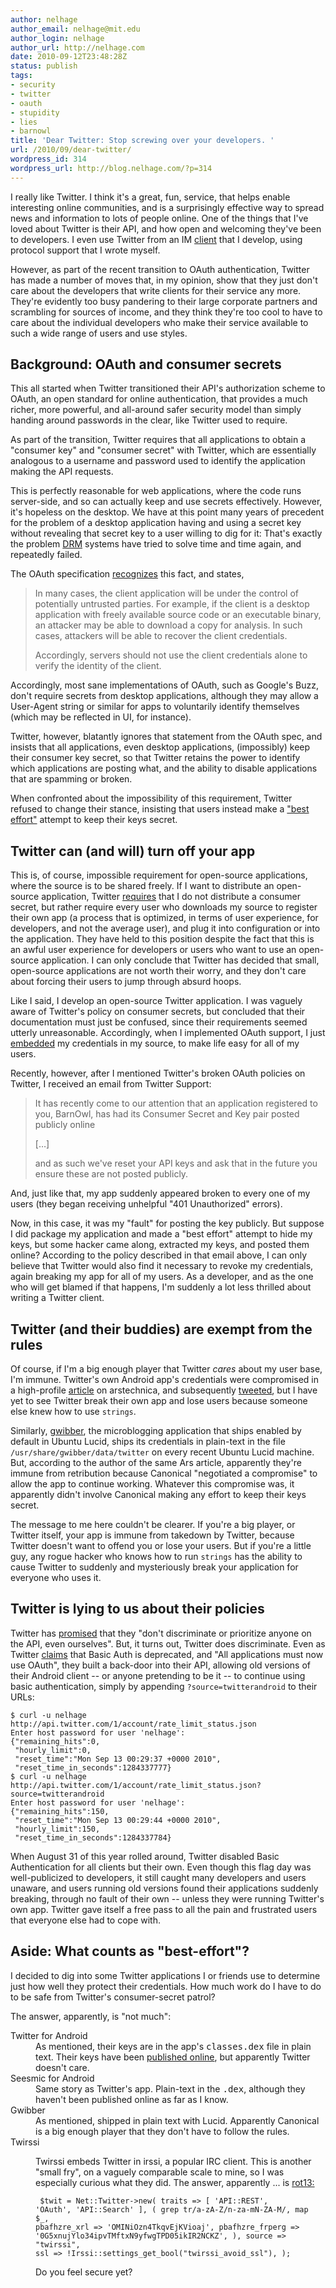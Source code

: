 ```yaml
---
author: nelhage
author_email: nelhage@mit.edu
author_login: nelhage
author_url: http://nelhage.com
date: 2010-09-12T23:48:28Z
status: publish
tags:
- security
- twitter
- oauth
- stupidity
- lies
- barnowl
title: 'Dear Twitter: Stop screwing over your developers. '
url: /2010/09/dear-twitter/
wordpress_id: 314
wordpress_url: http://blog.nelhage.com/?p=314
---
```


I really like Twitter. I think it's a great, fun, service, that helps
enable interesting online communities, and is a surprisingly effective
way to spread news and information to lots of people online. One of
the things that I've loved about Twitter is their API, and how open
and welcoming they've been to developers. I even use Twitter from an
IM [client][barnowl] that I develop, using protocol support that I
wrote myself.

[barnowl]: http://barnowl.mit.edu

However, as part of the recent transition to OAuth authentication,
Twitter has made a number of moves that, in my opinion, show that they
just don't care about the developers that write clients for their
service any more. They're evidently too busy pandering to their large
corporate partners and scrambling for sources of income, and they
think they're too cool to have to care about the individual developers
who make their service available to such a wide range of users and use
styles.

Background: OAuth and consumer secrets
--------------------------------------

This all started when Twitter transitioned their API's authorization
scheme to OAuth, an open standard for online authentication, that
provides a much richer, more powerful, and all-around safer security
model than simply handing around passwords in the clear, like Twitter
used to require.

As part of the transition, Twitter requires that all applications to
obtain a "consumer key" and "consumer secret" with Twitter, which are
essentially analogous to a username and password used to identify the
application making the API requests.

This is perfectly reasonable for web applications, where the code runs
server-side, and so can actually keep and use secrets
effectively. However, it's hopeless on the desktop. We have at this
point many years of precedent for the problem of a desktop application
having and using a secret key without revealing that secret key to a
user willing to dig for it: That's exactly the problem [DRM][drm]
systems have tried to solve time and time again, and repeatedly
failed.

The OAuth specification [recognizes][oauth-consumer] this fact, and states,

> In many cases, the client application will be under the control of
> potentially untrusted parties.  For example, if the client is a
> desktop application with freely available source code or an
> executable binary, an attacker may be able to download a copy for
> analysis.  In such cases, attackers will be able to recover the
> client credentials.
>
> Accordingly, servers should not use the client credentials alone to
> verify the identity of the client.

Accordingly, most sane implementations of OAuth, such as Google's
Buzz, don't require secrets from desktop applications, although they
may allow a User-Agent string or similar for apps to voluntarily
identify themselves (which may be reflected in UI, for instance).

Twitter, however, blatantly ignores that statement from the OAuth
spec, and insists that all applications, even desktop applications,
(impossibly) keep their consumer key secret, so that Twitter retains
the power to identify which applications are posting what, and the
ability to disable applications that are spamming or broken.

When confronted about the impossibility of this requirement, Twitter
refused to change their stance, insisting that users instead make a
["best effort"][twitter-ml] attempt to keep their keys secret.

Twitter can (and will) turn off your app
----------------------------------------

This is, of course, impossible requirement for open-source
applications, where the source is to be shared freely. If I want to
distribute an open-source application, Twitter [requires][twitter-oss]
that I do not distribute a consumer secret, but rather require every
user who downloads my source to register their own app (a process that
is optimized, in terms of user experience, for developers, and not the
average user), and plug it into configuration or into the
application. They have held to this position despite the fact that
this is an awful user experience for developers or users who want to
use an open-source application. I can only conclude that Twitter has
decided that small, open-source applications are not worth their
worry, and they don't care about forcing their users to jump through
absurd hoops.

Like I said, I develop an open-source Twitter application. I was
vaguely aware of Twitter's policy on consumer secrets, but concluded
that their documentation must just be confused, since their
requirements seemed utterly unreasonable. Accordingly, when I
implemented OAuth support, I just [embedded][barnowl-key] my
credentials in my source, to make life easy for all of my users.

Recently, however, after I mentioned Twitter's broken OAuth policies
on Twitter, I received an email from Twitter Support:

> It has recently come to our attention that an application registered to you,
> BarnOwl, has had its Consumer Secret and Key pair posted publicly online
>
> […]
>
> and as such we've reset your API keys and ask that in the future you ensure
> these are not posted publicly.

And, just like that, my app suddenly appeared broken to every one of my users
(they began receiving unhelpful "401 Unauthorized" errors).

Now, in this case, it was my "fault" for posting the key publicly. But
suppose I did package my application and made a "best effort" attempt
to hide my keys, but some hacker came along, extracted my keys, and
posted them online? According to the policy described in that email
above, I can only believe that Twitter would also find it necessary to
revoke my credentials, again breaking my app for all of my users. As a
developer, and as the one who will get blamed if that happens, I'm
suddenly a lot less thrilled about writing a Twitter client.

Twitter (and their buddies) are exempt from the rules
-----------------------------------------------------

Of course, if I'm a big enough player that Twitter *cares* about my
user base, I'm immune. Twitter's own Android app's credentials were
compromised in a high-profile [article][ars] on arstechnica, and
subsequently
[tweeted](http://twitter.com/artanis00/status/22866583578), but I have
yet to see Twitter break their own app and lose users because someone
else knew how to use `strings`.

Similarly, [gwibber][gwibber], the microblogging application that
ships enabled by default in Ubuntu Lucid, ships its credentials in
plain-text in the file `/usr/share/gwibber/data/twitter` on every
recent Ubuntu Lucid machine. But, according to the author of the same
Ars article, apparently they're immune from retribution because
Canonical "negotiated a compromise" to allow the app to continue
working. Whatever this compromise was, it apparently didn't involve
Canonical making any effort to keep their keys secret.

The message to me here couldn't be clearer. If you're a big player, or
Twitter itself, your app is immune from takedown by Twitter, because
Twitter doesn't want to offend you or lose your users. But if you're a
little guy, any rogue hacker who knows how to run `strings` has the
ability to cause Twitter to suddenly and mysteriously break your
application for everyone who uses it.

Twitter is lying to us about their policies
-------------------------------------------

Twitter has [promised][ratelimit] that they "don't discriminate or
prioritize anyone on the API, even ourselves". But, it turns out,
Twitter does discriminate. Even as Twitter
[claims](http://dev.twitter.com/announcements) that Basic Auth is
deprecated, and "All applications must now use OAuth", they built a
back-door into their API, allowing old versions of their Android
client -- or anyone pretending to be it -- to continue using basic
authentication, simply by appending `?source=twitterandroid` to their
URLs:

    $ curl -u nelhage http://api.twitter.com/1/account/rate_limit_status.json
    Enter host password for user 'nelhage':
    {"remaining_hits":0,
     "hourly_limit":0,
     "reset_time":"Mon Sep 13 00:29:37 +0000 2010",
     "reset_time_in_seconds":1284337777}
    $ curl -u nelhage http://api.twitter.com/1/account/rate_limit_status.json?source=twitterandroid
    Enter host password for user 'nelhage':
    {"remaining_hits":150,
     "reset_time":"Mon Sep 13 00:29:44 +0000 2010",
     "hourly_limit":150,
     "reset_time_in_seconds":1284337784}

When August 31 of this year rolled around, Twitter disabled Basic
Authentication for all clients but their own. Even though this flag
day was well-publicized to developers, it still caught many developers
and users unaware, and users running old versions found their
applications suddenly breaking, through no fault of their own --
unless they were running Twitter's own app. Twitter gave itself a free
pass to all the pain and frustrated users that everyone else had to
cope with.

Aside: What counts as "best-effort"?
------------------------------------

I decided to dig into some Twitter applications I or friends use to
determine just how well they protect their credentials. How much work
do I have to do to be safe from Twitter's consumer-secret patrol?

The answer, apparently, is "not much":

<dl>
 <dt>Twitter for Android</dt>

 <dd>As mentioned, their keys are in the app's <tt>classes.dex</tt>
 file in plain text. Their keys have been <a
 href="http://twitter.com/artanis00/status/22866583578">published
 online</a>, but apparently Twitter doesn't care.</dd>

 <dt>Seesmic for Android</dt>

 <dd>Same story as Twitter's app. Plain-text in the <tt>.dex</tt>,
 although they haven't been published online as far as I know. </dd>

 <dt>Gwibber</dt> <dd>As mentioned, shipped in plain text with
 Lucid. Apparently Canonical is a big enough player that they don't
 have to follow the rules.</dd>

 <dt>Twirssi</dt>

 <dd><p>Twirssi embeds Twitter in irssi, a popular IRC client. This is another
 "small fry", on a vaguely comparable scale to mine, so I was especially curious
 what they did. The answer, apparently ... is <a href="http://github.com/zigdon/twirssi/blob/master/twirssi.pl#L544">rot13:</a></p>

 <code><pre>
 $twit = Net::Twitter->new(
     traits => [ 'API::REST', 'OAuth', 'API::Search' ],
     ( grep tr/a-zA-Z/n-za-mN-ZA-M/, map $_,
       pbafhzre_xrl => 'OMINiOzn4TkqvEjKVioaj',
       pbafhzre_frperg => '0G5xnujYlo34ipvTMftxN9yfwgTPD05ikIR2NCKZ',
     ),
     source => "twirssi",
     ssl    => !Irssi::settings_get_bool("twirssi_avoid_ssl"),
 );
 </code></pre>

 <p>Do you feel secure yet?</p></dd>
</dl>


[oauth]: http://oauth.net/
[oauth-consumer]: http://tools.ietf.org/html/rfc5849#page-30
[twitter-ml]: http://groups.google.com/group/twitter-development-talk/msg/965d471cb39fac6d
[twitter-oauth]: http://dev.twitter.com/pages/basic_to_oauth
[twitter-oss]: http://groups.google.com/group/twitter-development-talk/browse_thread/thread/c16c72e691c77312?pli=1
[twirssi]: http://github.com/zigdon/twirssi/blob/master/twirssi.pl#L529
[ars]: http://arstechnica.com/security/guides/2010/09/twitter-a-case-study-on-how-to-do-oauth-wrong.ars
[unwarranted]: http://benlog.com/articles/2010/09/02/an-unwarranted-bashing-of-twitters-oauth/
[defending]: http://benlog.com/articles/2010/09/07/defending-against-your-own-stupidity/
[ratelimit]: http://dev.twitter.com/pages/rate_limiting_faq#who
[drm]: http://en.wikipedia.org/wiki/Digital_rights_management
[barnowl-key]: http://github.com/barnowl/barnowl/blob/1eafdfaa641575186dfaf8f9310b6105b08f8d92/lib/BarnOwl/Module/Twitter/Handle.pm#L33
[gwibber]: http://gwibber.com/
[android-key]: http://twitter.com/artanis00/status/22866583578
